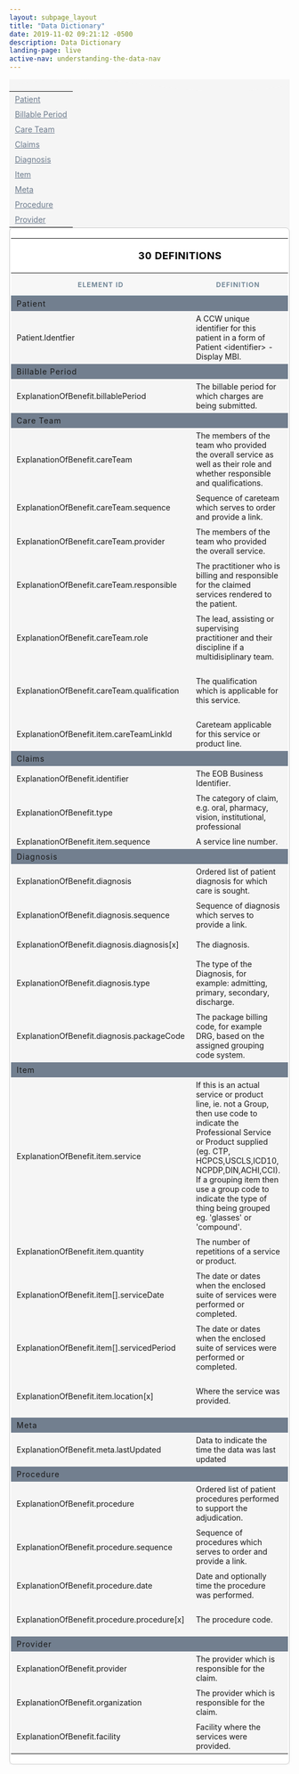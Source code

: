 ```yaml
---
layout: subpage_layout
title: "Data Dictionary"
date: 2019-11-02 09:21:12 -0500
description: Data Dictionary
landing-page: live
active-nav: understanding-the-data-nav
---
```


<style>
    .data-table-wrapper {
        background-color: white;
        border: 1px solid #cccccc;
        border-radius: 7px;
        padding: 2px;
    }

    table {
        background-color: #f5f5f5;
    }

    table.data-table {
        display: block;
        overflow-x: auto;
    }

    table thead {
        font-size: 12px;
        text-transform: uppercase;
        color: #748999;
        letter-spacing: 1px;
        background-color: #f7f7f7;
    }

    table tbody {
        font-size: 14px;
    }

    table thead tr:first-child th {
        padding: 20px;
    }

    table thead tr:last-child {
        border-color: #cccccc;
        border-top: 1px solid;
        border-bottom: 1px solid;
    }

    table .top-header :last-child {
        color: #4e5b6b;
        font-style: italic;
        font-size: 13px;
        font-weight: lighter;
        text-align: right;
    }

    table .top-header {
        color: black;
        background-color: white;
        font-size: 18px;
        letter-spacing: 0.5px;

    }

    table .top-header th {
        padding: 20px 5px;
    }

    table tbody tr td,
    table thead tr th {
        padding: 5px 10px;
    }

    table tbody tr td.section-header {
        background-color: #727f8f;
        letter-spacing: 1px;
        color: white;
        text-align: left;
    }

    table tbody tr td.section-header a {
        display: block;
    }

    table tbody tr td.section-header a::before {
        content: '';
        display: block;
        position: relative;
        width: 0;
        height: 5em;
        margin-top: -5em
    }

    .bg-light-grey {
        background-color: #f5f5f5;
    }

    #index {
        margin: auto;
    }

    #index a {
        color: #6c7b8d;
    }

    .sticky {
        position: fixed;
        top: 90px;
        left: 5%;
    }

    #scroll-to-top {
        position: fixed;
        bottom: 20px;
        right: 20px;
        z-index: 2;
        background-color: #323A45;
        padding: 16px;
        border-radius: 50%;
        padding: 13px 17px;
        color: white;
        cursor: pointer;
        display: none;
    }

    .show {
        display: block !important;
    }
</style>

<script>
    window.onscroll = function () { scrollSpy() };
    var indexOffset = 0
    $(document).ready(() => {
        offset = $("#index").offset().top - 72
    })

    function scrollSpy() {
        if (window.pageYOffset > offset) {
            $("#index").addClass("sticky");
            $("#scroll-to-top").addClass("show");
        } else {
            $("#index").removeClass("sticky");
            $("#scroll-to-top").removeClass("show");
        }
    } 
</script>

<section class="bg-light-grey page-section py-5" role="main" id="Top">
    <svg class="shape-divider" preserveAspectRatio="xMidYMin slice" version="1.1" xmlns="http://www.w3.org/2000/svg"
        xmlns:xlink="http://www.w3.org/1999/xlink" x="0px" y="0px" viewBox="0 0 1034.2 43.8"
        style="enable-background:new 0 0 1034.2 43.8;" xml:space="preserve" alt="divider">
        <path fill="#f5f5f5" d="M0,21.3c0,0,209.3-48,517.1,0s517.1,0,517.1,0v22.5H0V21.3z" />
    </svg>
    <a href="#Top" id="scroll-to-top">
        <i class="fas fa-chevron-up"></i>
    </a>
    <div class="container-fluid bg-light-grey">
        <div class="row">
            <div class="col-lg-2">
                <table id="index">
                    <tr>
                        <td><a href="#Patient">Patient</a></td>
                    </tr>
                    <tr>
                        <td><a href="#BillablePeriod">Billable Period</a></td>
                    </tr>
                    <tr>
                        <td><a href="#CareTeam">Care Team</a></td>
                    </tr>
                    <tr>
                        <td><a href="#Claims">Claims</a></td>
                    </tr>
                    <tr>
                        <td><a href="#Diagnosis">Diagnosis</a></td>
                    </tr>
                    <tr>
                        <td><a href="#Item">Item</a></td>
                    </tr>
                    <tr>
                        <td><a href="#Meta">Meta</a></td>
                    </tr>
                    <tr>
                        <td><a href="#Procedure">Procedure</a></td>
                    </tr>
                    <tr>
                        <td><a href="#Provider">Provider</a></td>
                    </tr>
                </table>
            </div>
            <div class="col-lg-10">
                <div class="data-table-wrapper">
                    <table class="data-table">
                        <thead>
                            <tr class="top-header">
                                <th colspan="3">30 Definitions</th>
                                <th colspan="2">Identifiers are grouped by FHIRv3 Data Objects</th>
                            </tr>
                            <tr>
                                <th>Element ID</th>
                                <th>Definition</th>
                                <th>Cardinality</th>
                                <th>Terminology Binding</th>
                                <th>Type</th>
                            </tr>
                        </thead>
                        <tbody>
                            <tr>
                                <td class="section-header" colspan="5"><a id="Patient">Patient</a></td>
                            </tr>
                            <tr class="bg-white">
                                <td>Patient.Identfier</td>
                                <td>A CCW unique identifier for this patient in a form of Patient &lt;identifier&gt; -
                                    Display
                                    MBI.</td>
                                <td>1..1</td>
                                <td></td>
                                <td></td>
                            </tr>
                            <tr>
                                <td class="section-header" colspan="5"><a id="BillablePeriod">Billable Period</a></td>
                            </tr>
                            <tr class="bg-white">
                                <td>ExplanationOfBenefit.billablePeriod</td>
                                <td>The billable period for which charges are being submitted.</td>
                                <td>0..1</td>
                                <td></td>
                                <td><a target="_blank" href="http://hl7.org/fhir/STU3/datatypes.html#Period">Period</a>
                                </td>
                            </tr>
                            <tr>
                                <td class="section-header" colspan="5"><a id="CareTeam">Care Team</a></td>
                            </tr>
                            <tr class="bg-white">
                                <td>ExplanationOfBenefit.careTeam</td>
                                <td>The members of the team who provided the overall service as well as their role and
                                    whether responsible and qualifications.</td>
                                <td>0..*</td>
                                <td></td>
                                <td></td>
                            </tr>
                            <tr>
                                <td>ExplanationOfBenefit.careTeam.sequence</td>
                                <td>Sequence of careteam which serves to order and provide a link.</td>
                                <td>1..1</td>
                                <td></td>
                                <td><a target="_blank"
                                        href="http://hl7.org/fhir/STU3/datatypes.html#positiveInt">positiveInt</a></td>
                            </tr>
                            <tr class="bg-white">
                                <td>ExplanationOfBenefit.careTeam.provider</td>
                                <td>The members of the team who provided the overall service.</td>
                                <td>1..1</td>
                                <td></td>
                                <td> <a target="_blank"
                                        href="http://hl7.org/fhir/STU3/references.html#Reference">Reference</a>
                                    (<a target="_blank"
                                        href="http://hl7.org/fhir/STU3/practitioner.html">Practitioner</a> |
                                    <a target="_blank"
                                        href="http://hl7.org/fhir/STU3/organization.html">Organization</a>)
                                </td>
                            </tr>
                            <tr>
                                <td>ExplanationOfBenefit.careTeam.responsible</td>
                                <td>The practitioner who is billing and responsible for the claimed services rendered to
                                    the
                                    patient.</td>
                                <td>0..1</td>
                                <td></td>
                                <td><a target="_blank"
                                        href="http://hl7.org/fhir/STU3/datatypes.html#boolean">boolean</a>
                                </td>
                            </tr>
                            <tr class="bg-white">
                                <td>ExplanationOfBenefit.careTeam.role</td>
                                <td>The lead, assisting or supervising practitioner and their discipline if a
                                    multidisiplinary team.</td>
                                <td>0..1</td>
                                <td><a target="_blank"
                                        href="http://hl7.org/fhir/STU3/valueset-claim-careteamrole.html">Claim Care Team
                                        Role Codes (Example)</a></td>
                                <td><a target="_blank"
                                        href="http://hl7.org/fhir/STU3/datatypes.html#CodeableConcept">CodeableConcept</a>
                                </td>
                            </tr>
                            <tr>
                                <td>ExplanationOfBenefit.careTeam.qualification </td>
                                <td>The qualification which is applicable for this service.</td>
                                <td>0..1</td>
                                <td><a target="_blank"
                                        href="http://hl7.org/fhir/STU3/valueset-claim-careteamrole.html">Example
                                        Provider
                                        Qualification Codes (Example)</a></td>
                                <td></td>
                            </tr>
                            <tr class="bg-white">
                                <td>ExplanationOfBenefit.item.careTeamLinkId</td>
                                <td>Careteam applicable for this service or product line.</td>
                                <td>0..*</td>
                                <td></td>
                                <td><a target="_blank"
                                        href="http://hl7.org/fhir/STU3/datatypes.html#positiveInt">positiveInt</a></td>
                            </tr>
                            <tr>
                                <td class="section-header" colspan="5"><a id="Claims">Claims</a></td>
                            </tr>
                            <tr class="bg-white">
                                <td>ExplanationOfBenefit.identifier</td>
                                <td>The EOB Business Identifier.</td>
                                <td>0..*</td>
                                <td></td>
                                <td><a target="_blank"
                                        href="http://hl7.org/fhir/STU3/datatypes.html#Identifier">Identifier</a></td>
                            </tr>
                            <tr>
                                <td>ExplanationOfBenefit.type</td>
                                <td>The category of claim, e.g. oral, pharmacy, vision, institutional, professional</td>
                                <td>1..1</td>
                                <td><a target="_blank" href="https://hl7.org/fhir/R4/valueset-claim-type.html">Claim
                                        Type
                                        Codes</a></td>
                                <td><a target="_blank"
                                        href="https://hl7.org/fhir/R4/valueset-claim-type.html">CodeableConcept</a></td>
                            </tr>
                            <tr class="bg-white">
                                <td>ExplanationOfBenefit.item.sequence</td>
                                <td>A service line number.</td>
                                <td>1..1</td>
                                <td></td>
                                <td><a target="_blank"
                                        href="http://hl7.org/fhir/STU3/datatypes.html#positiveInt">positiveInt</a></td>
                            </tr>
                            <tr>
                                <td class="section-header" colspan="5"><a id="Diagnosis">Diagnosis</a></td>
                            </tr>
                            <tr class="bg-white">
                                <td>ExplanationOfBenefit.diagnosis</td>
                                <td>Ordered list of patient diagnosis for which care is sought.</td>
                                <td>0..*</td>
                                <td></td>
                                <td></td>
                            </tr>
                            <tr>
                                <td>ExplanationOfBenefit.diagnosis.sequence </td>
                                <td>Sequence of diagnosis which serves to provide a link.</td>
                                <td>1..1</td>
                                <td></td>
                                <td><a target="_blank"
                                        href="http://hl7.org/fhir/STU3/datatypes.html#positiveInt">positiveInt</a></td>
                            </tr>
                            <tr class="bg-white">
                                <td>ExplanationOfBenefit.diagnosis.diagnosis[x]</td>
                                <td>The diagnosis.</td>
                                <td>1..1</td>
                                <td><a target="_blank" href="https://hl7.org/fhir/R4/valueset-icd-10.html">ICD-10
                                        Codes</a>
                                </td>
                                <td><a target="_blank"
                                        href="https://hl7.org/fhir/R4/datatypes.html#CodeableConcept">CodeableConcept |
                                        Reference (Condition)</a></td>
                            </tr>
                            <tr>
                                <td>ExplanationOfBenefit.diagnosis.type</td>
                                <td>The type of the Diagnosis, for example: admitting, primary, secondary, discharge.
                                </td>
                                <td>0..*</td>
                                <td><a target="_blank"
                                        href="https://hl7.org/fhir/R4/valueset-ex-diagnosistype.html">Example
                                        Diagnosis Type Codes</a></td>
                                <td><a target="_blank"
                                        href="https://hl7.org/fhir/R4/valueset-ex-diagnosis-on-admission.html">CodeableConcept</a>
                                </td>
                            </tr>
                            <tr class="bg-white">
                                <td>ExplanationOfBenefit.diagnosis.packageCode</td>
                                <td>The package billing code, for example DRG, based on the assigned grouping code
                                    system.
                                </td>
                                <td>0..1</td>
                                <td><a target="_blank"
                                        href="https://hl7.org/fhir/R4/valueset-ex-diagnosisrelatedgroup.html">Example
                                        Diagnosis Related Group Codes</a></td>
                                <td><a target="_blank"
                                        href="https://hl7.org/fhir/R4/valueset-claim-type.html">CodeableConcept</a></td>
                            </tr>
                            <tr>
                                <td class="section-header" colspan="5"><a id="Item">Item</a></td>
                            </tr>
                            <tr class="bg-white">
                                <td>ExplanationOfBenefit.item.service</td>
                                <td>If this is an actual service or product line, ie. not a Group, then use code to
                                    indicate
                                    the Professional Service or Product supplied (eg. CTP, HCPCS,USCLS,ICD10,
                                    NCPDP,DIN,ACHI,CCI). If a grouping item then use a group code to indicate the type
                                    of
                                    thing being grouped eg. 'glasses' or 'compound'.</td>
                                <td>0..1</td>
                                <td><a target="_blank" href="http://hl7.org/fhir/STU3/valueset-service-uscls.html">USCLS
                                        Codes</a></td>
                                <td><a target="_blank"
                                        href="http://hl7.org/fhir/STU3/datatypes.html#CodeableConcept">CodeableConcept</a>
                                </td>
                            </tr>
                            <tr>
                                <td>ExplanationOfBenefit.item.quantity</td>
                                <td>The number of repetitions of a service or product.</td>
                                <td>0..1</td>
                                <td></td>
                                <td><a target="_blank"
                                        href="http://hl7.org/fhir/STU3/datatypes.html#SimpleQuantity">SimpleQuantity</a>
                                </td>
                            </tr>
                            <tr class="bg-white">
                                <td>ExplanationOfBenefit.item[].serviceDate</td>
                                <td>The date or dates when the enclosed suite of services were performed or completed.
                                </td>
                                <td>0..1</td>
                                <td></td>
                                <td><a target="_blank"
                                        href="http://hl7.org/fhir/STU3/datatypes.html#date">date </a> |
                                    <a target="_blank" href="http://hl7.org/fhir/STU3/datatypes.html#date">Period</a>
                                </td>
                            </tr>
                            <tr>
                                <td>ExplanationOfBenefit.item[].servicedPeriod</td>
                                <td>The date or dates when the enclosed suite of services were performed or completed.
                                </td>
                                <td>0..1</td>
                                <td></td>
                                <td></td>
                            </tr>
                            <tr class="bg-white">
                                <td>ExplanationOfBenefit.item.location[x]</td>
                                <td>Where the service was provided.</td>
                                <td>0..1</td>
                                <td><a target="_blank"
                                        href="http://hl7.org/fhir/STU3/valueset-service-place.html">Example
                                        Service Place Codes (Example)</a></td>
                                <td><a target="_blank"
                                        href="http://hl7.org/fhir/STU3/datatypes.html#CodeableConcept">CodeableConcept |
                                        Address | Reference(Location)</a></td>
                            </tr>
                            <tr>
                                <td class="section-header" colspan="5"><a id="Meta">Meta</a></td>
                            </tr>
                            <tr class="bg-white">
                                <td>ExplanationOfBenefit.meta.lastUpdated</td>
                                <td>Data to indicate the time the data was last updated</td>
                                <td>0..1</td>
                                <td></td>
                                <td></td>
                            </tr>
                            <tr>
                                <td class="section-header" colspan="5"><a id="Procedure">Procedure</a></td>
                            </tr>
                            <tr class="bg-white">
                                <td>ExplanationOfBenefit.procedure</td>
                                <td>Ordered list of patient procedures performed to support the adjudication.</td>
                                <td>0..*</td>
                                <td></td>
                                <td></td>
                            </tr>
                            <tr>
                                <td>ExplanationOfBenefit.procedure.sequence </td>
                                <td>Sequence of procedures which serves to order and provide a link.</td>
                                <td>1..1</td>
                                <td></td>
                                <td><a target="_blank"
                                        href="http://hl7.org/fhir/STU3/datatypes.html#positiveInt">positiveInt</a></td>
                            </tr>
                            <tr class="bg-white">
                                <td>ExplanationOfBenefit.procedure.date</td>
                                <td>Date and optionally time the procedure was performed.</td>
                                <td>0..1</td>
                                <td></td>
                                <td><a target="_blank"
                                        href="https://hl7.org/fhir/R4/datatypes.html#dateTime">dateTime</a>
                                </td>
                            </tr>
                            <tr>
                                <td>ExplanationOfBenefit.procedure.procedure[x]</td>
                                <td>The procedure code.</td>
                                <td>1..1</td>
                                <td><a target="_blank"
                                        href="https://hl7.org/fhir/R4/valueset-icd-10-procedures.html">ICD-10
                                        Procedure Codes</a></td>
                                <td><a target="_blank"
                                        href="https://hl7.org/fhir/R4/datatypes.html#CodeableConcept">CodeableConcept|Reference(Procedure)
                                    </a></td>
                            </tr>
                            <tr>
                                <td class="section-header" colspan="5"><a id="Provider">Provider</a></td>
                            </tr>
                            <tr class="bg-white">
                                <td>ExplanationOfBenefit.provider </td>
                                <td>The provider which is responsible for the claim.</td>
                                <td>0..1</td>
                                <td></td>
                                <td><a target="_blank"
                                        href="http://hl7.org/fhir/STU3/practitioner.html">Reference(Practitioner)</a>
                                </td>
                            </tr>
                            <tr>
                                <td>ExplanationOfBenefit.organization</td>
                                <td>The provider which is responsible for the claim.</td>
                                <td>0..1</td>
                                <td></td>
                                <td><a target="_blank"
                                        href="http://hl7.org/fhir/STU3/organization.html">Reference(Organization)</a>
                                </td>
                            </tr>
                            <tr class="bg-white">
                                <td>ExplanationOfBenefit.facility</td>
                                <td>Facility where the services were provided.</td>
                                <td>0..1</td>
                                <td></td>
                                <td><a target="_blank"
                                        href="http://hl7.org/fhir/STU3/location.html">Reference(Location)</a>
                                </td>
                            </tr>
                        </tbody>
                    </table>
                </div>
            </div>
        </div>
    </div>
</section>
